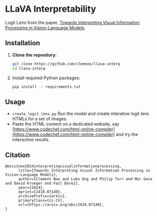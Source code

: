 # LLaVA Interpretability

Logit Lens from the paper, [Towards Interpreting Visual Information Processing in Vision-Language Models](https://arxiv.org/abs/2410.07149).

## Installation
1. **Clone the repository:**
   ```bash
   git clone https://github.com/clemneo/llava-interp
   cd llava-interp


2. Install required Python packages:
    ```bash
    pip install -r requirements.txt
    ```

## Usage
* `create_logit_lens.py` Run the model and create interative logit lens HTMLs for a set of images.
* Paste the HTML content on a dedicated website, say [https://www.codechef.com/html-online-compiler](https://www.codechef.com/html-online-compiler) and try the interactive results.

## Citation
```
@misc{neo2024interpretingvisualinformationprocessing,
      title={Towards Interpreting Visual Information Processing in Vision-Language Models}, 
      author={Clement Neo and Luke Ong and Philip Torr and Mor Geva and David Krueger and Fazl Barez},
      year={2024},
      eprint={2410.07149},
      archivePrefix={arXiv},
      primaryClass={cs.CV},
      url={https://arxiv.org/abs/2410.07149}, 
}
```
